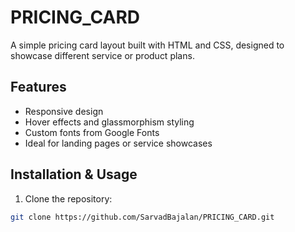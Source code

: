 # PRICING_CARD

A simple pricing card layout built with HTML and CSS, designed to showcase different service or product plans.

## Features
- Responsive design
- Hover effects and glassmorphism styling
- Custom fonts from Google Fonts
- Ideal for landing pages or service showcases

## Installation & Usage
1. Clone the repository:
```bash
git clone https://github.com/SarvadBajalan/PRICING_CARD.git
